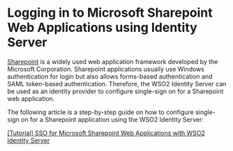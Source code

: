 # Logging in to Microsoft Sharepoint Web Applications using Identity Server

[Sharepoint](https://technet.microsoft.com/en-us/library/cc303422.aspx)
is a widely used web application framework developed by the Microsoft
Corporation. Sharepoint applications usually use Windows authentication
for login but also allows forms-based authentication and SAML
token-based authentication. Therefore, the WSO2 Identity Server can be
used as an identity provider to configure single-sign on for a
Sharepoint web application.

The following article is a step-by-step guide on how to configure
single-sign on for a Sharepoint application using the WSO2 Identity
Server:

[\[Tutorial\] SSO for Microsoft Sharepoint Web Applications with WSO2
Identity
Server](http://wso2.com/library/tutorials/2015/05/tutorial-sso-for-microsoft-sharepoint-web-applications-with-wso2-identity-server/)
